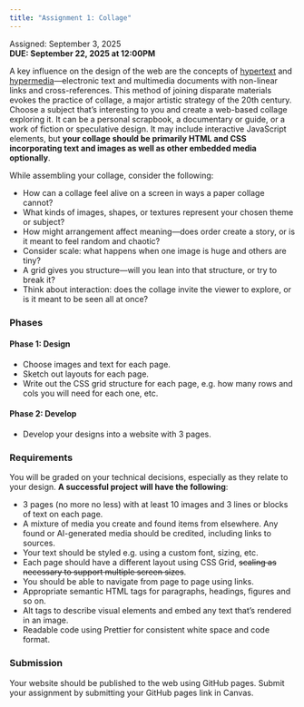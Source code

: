 ```yaml
---
title: "Assignment 1: Collage"
---
```

Assigned: September 3, 2025<br/>
**DUE: September 22, 2025 at 12:00PM**

A key influence on the design of the web are the concepts of [hypertext](https://en.wikipedia.org/wiki/Hypertext) and [hypermedia](https://en.wikipedia.org/wiki/Hypermedia)—electronic text and multimedia documents with non-linear links and cross-references. This method of joining disparate materials evokes the practice of collage, a major artistic strategy of the 20th century. Choose a subject that’s interesting to you and create a web-based collage exploring it. It can be a personal scrapbook, a documentary or guide, or a work of fiction or speculative design. It may include interactive JavaScript elements, but **your collage should be primarily HTML and CSS incorporating text and images as well as other embedded media optionally**.

While assembling your collage, consider the following:

* How can a collage feel alive on a screen in ways a paper collage cannot?
* What kinds of images, shapes, or textures represent your chosen theme or subject?
* How might arrangement affect meaning—does order create a story, or is it meant to feel random and chaotic?
* Consider scale: what happens when one image is huge and others are tiny?
* A grid gives you structure—will you lean into that structure, or try to break it?
* Think about interaction: does the collage invite the viewer to explore, or is it meant to be seen all at once?

### Phases

#### Phase 1: Design

* Choose images and text for each page.
* Sketch out layouts for each page.
* Write out the CSS grid structure for each page, e.g. how many rows and cols you will need for each one, etc.

#### Phase 2: Develop

* Develop your designs into a website with 3 pages.

### Requirements

You will be graded on your technical decisions, especially as they relate to your design. **A successful project will have the following**:

* 3 pages (no more no less) with at least 10 images and 3 lines or blocks of text on each page.
* A mixture of media you create and found items from elsewhere. Any found or AI-generated media should be credited, including links to sources.
* Your text should be styled e.g. using a custom font, sizing, etc.
* Each page should have a different layout using CSS Grid, ~~scaling as necessary to support multiple screen sizes~~.
* You should be able to navigate from page to page using links.
* Appropriate semantic HTML tags for paragraphs, headings, figures and so on.
* Alt tags to describe visual elements and embed any text that’s rendered in an image.
* Readable code using Prettier for consistent white space and code format.

### Submission

Your website should be published to the web using GitHub pages. Submit your assignment by submitting your GitHub pages link in Canvas.
